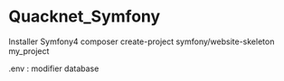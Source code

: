 # Quacknet_Symfony
Installer Symfony4
composer create-project symfony/website-skeleton my_project

.env : modifier database  
